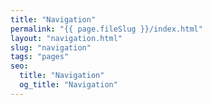 ```yaml
---
title: "Navigation"
permalink: "{{ page.fileSlug }}/index.html"
layout: "navigation.html"
slug: "navigation"
tags: "pages"
seo:
  title: "Navigation"
  og_title: "Navigation"
---
```



